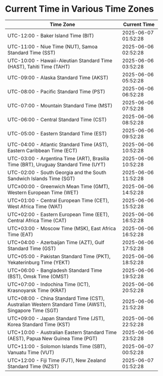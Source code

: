 # Current Time in Various Time Zones

| Time Zone | Current Time |
|-----------|--------------|
| UTC-12:00 - Baker Island Time (BIT) | 2025-06-07 01:52:28 |
| UTC-11:00 - Niue Time (NUT), Samoa Standard Time (SST) | 2025-06-06 02:52:28 |
| UTC-10:00 - Hawaii-Aleutian Standard Time (HAST), Tahiti Time (TAHT) | 2025-06-06 03:52:28 |
| UTC-09:00 - Alaska Standard Time (AKST) | 2025-06-06 05:52:28 |
| UTC-08:00 - Pacific Standard Time (PST) | 2025-06-06 06:52:28 |
| UTC-07:00 - Mountain Standard Time (MST) | 2025-06-06 07:52:28 |
| UTC-06:00 - Central Standard Time (CST) | 2025-06-06 08:52:28 |
| UTC-05:00 - Eastern Standard Time (EST) | 2025-06-06 09:52:28 |
| UTC-04:00 - Atlantic Standard Time (AST), Eastern Caribbean Time (ECT) | 2025-06-06 10:52:28 |
| UTC-03:00 - Argentina Time (ART), Brasília Time (BRT), Uruguay Standard Time (UYT) | 2025-06-06 10:52:28 |
| UTC-02:00 - South Georgia and the South Sandwich Islands Time (SGT) | 2025-06-06 11:52:28 |
| UTC±00:00 - Greenwich Mean Time (GMT), Western European Time (WET) | 2025-06-06 14:52:28 |
| UTC+01:00 - Central European Time (CET), West Africa Time (WAT) | 2025-06-06 15:52:28 |
| UTC+02:00 - Eastern European Time (EET), Central Africa Time (CAT) | 2025-06-06 16:52:28 |
| UTC+03:00 - Moscow Time (MSK), East Africa Time (EAT) | 2025-06-06 16:52:28 |
| UTC+04:00 - Azerbaijan Time (AZT), Gulf Standard Time (GST) | 2025-06-06 17:52:28 |
| UTC+05:00 - Pakistan Standard Time (PKT), Yekaterinburg Time (YEKT) | 2025-06-06 18:52:28 |
| UTC+06:00 - Bangladesh Standard Time (BST), Omsk Time (OMST) | 2025-06-06 19:52:28 |
| UTC+07:00 - Indochina Time (ICT), Krasnoyarsk Time (KRAT) | 2025-06-06 20:52:28 |
| UTC+08:00 - China Standard Time (CST), Australian Western Standard Time (AWST), Singapore Time (SGT) | 2025-06-06 21:52:28 |
| UTC+09:00 - Japan Standard Time (JST), Korea Standard Time (KST) | 2025-06-06 22:52:28 |
| UTC+10:00 - Australian Eastern Standard Time (AEST), Papua New Guinea Time (PGT) | 2025-06-06 23:52:28 |
| UTC+11:00 - Solomon Islands Time (SBT), Vanuatu Time (VUT) | 2025-06-07 00:52:28 |
| UTC+12:00 - Fiji Time (FJT), New Zealand Standard Time (NZST) | 2025-06-07 01:52:28 |
